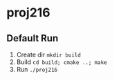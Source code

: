 # proj216
## Default Run
1. Create dir `mkdir build`
1. Build `cd build; cmake ..; make`
1. Run `./proj216`
